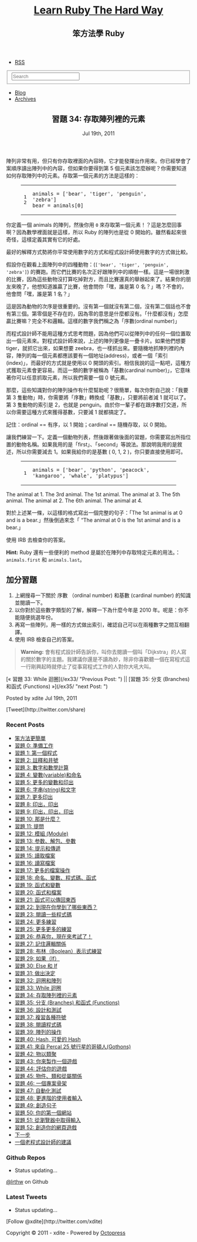 <header role="banner">

<hgroup>

# [Learn Ruby The Hard Way](/)

## 笨方法學 Ruby

</hgroup>

</header>

<nav role="navigation">

*   [RSS](/atom.xml "subscribe via RSS")

<form action="http://google.com/search" method="get">

<fieldset role="search"><input type="hidden" name="q" value="site:lrthw.github.com"> <input class="search" type="text" name="q" results="0" placeholder="Search"></fieldset>

</form>

*   [Blog](/)
*   [Archives](/blog/archives)

</nav>

<div id="main">

<div id="content">

<div>

<article class="hentry" role="article">

<header>

# 習題 34: 存取陣列裡的元素

<time datetime="2011-07-19T00:00:00+08:00" pubdate="" data-updated="true">Jul 19<span>th</span>, 2011</time>

</header>

<div class="entry-content">

陣列非常有用，但只有你存取裡面的內容時，它才能發揮出作用來。你已經學會了案順序讀出陣列中的內容，但如果你要得到第 5 個元素該怎麼辦呢？你需要知道如何存取陣列中的元素。存取第一個元素的方法是這樣的：

<figure class="code">

<figcaption><span></span></figcaption>

<div class="highlight">

<table>

<tbody>

<tr>

<td class="gutter">

<pre class="line-numbers"><span class="line-number">1</span>
<span class="line-number">2</span>
</pre>

</td>

<td class="code">

    animals = ['bear', 'tiger', 'penguin', 'zebra']
    bear = animals[0]

</td>

</tr>

</tbody>

</table>

</div>

</figure>

你定義一個 animals 的陣列，然後你用 `0` 來存取第一個元素！？這是怎麼回事啊？因為數學裡面就是這樣，所以 Ruby 的陣列也是從 0 開始的。雖然看起來很奇怪，這樣定義其實有它的好處。

最好的解釋方式勢將你平常使用數字的方式和程式設計師使用數字的方式做比較。

假設你在觀看上面陣列中的四種動物：(`['bear', 'tiger', 'penguin', 'zebra']`) 的賽跑。而它們比賽的名次正好跟陣列中的順樹一樣。這是一場很刺激的比賽，因為這些動物沒打算吃掉對方，而且比賽還真的舉辦起來了。結果你的朋友來晚了，他想知道誰贏了比賽，他會問你「嘿，誰是第 0 名？」嗎？不會的，他會問「嘿，誰是第 1 名？」

這是因為動物的次序是很重要的。沒有第一個就沒有第二個，沒有第二個話也不會有第三個。第零個是不存在的，因為零的意思是什麼都沒有。「什麼都沒有」怎麼贏比賽嘛？完全不和邏輯。這樣的數字我們稱之為「序數(ordinal number)」

而程式設計師不能用這種方式思考問題，因為他們可以從陣列中的任何一個位置取出一個元素來。對程式設計師來說，上述的陣列更像是一疊卡片。如果他們想要 tiger，就抓它出來，如果想要 zeebra，也一樣抓出來。要隨機地抓陣列裡的內容，陣列的每一個元素都應該要有一個地址(address)，或者一個「索引(index)」，而最好的方式就是使用以 0 開頭的索引。相信我說的這一點吧，這種方式獲取元素會更容易。而這一類的數字被稱為「基數(cardinal number)」，它意味著你可以任意抓取元素，所以我們需要一個 0 號元素。

那麼，這些知識對你的陣列操作有什麼幫助呢？很簡單，每次你對自己說：「我要第 3 隻動物」時，你需要將「序數」轉換成「基數」，只要將前者減 1 就可以了。第 3 隻動物的索引是 2，也就是 penguin。由於你一輩子都在跟序數打交道，所以你需要這種方式來獲得基數，只要減 1 就都搞定了。

記住：ordinal == 有序，以 1 開始；cardinal == 隨機存取，以 0 開始。

讓我們練習一下。定義一個動物列表，然後跟著做後面的習題，你需要寫出所指位置的動物名稱。如果我用的是「first」、「second」等說法。那說明我用的是敘述，所以你需要減去 1。如果我給你的是基數 ( 0, 1, 2 )，你只要直接使用即可。

<figure class="code">

<figcaption><span></span></figcaption>

<div class="highlight">

<table>

<tbody>

<tr>

<td class="gutter">

<pre class="line-numbers"><span class="line-number">1</span>
</pre>

</td>

<td class="code">

    animals = ['bear', 'python', 'peacock', 'kangaroo', 'whale', 'platypus']

</td>

</tr>

</tbody>

</table>

</div>

</figure>

The animal at 1. The 3rd animal. The 1st animal. The animal at 3. The 5th animal. The animal at 2. The 6th animal. The animal at 4.

對於上述某一條，以這樣的格式寫出一個完整的句子：「The 1st animal is at 0 and is a bear.」然後倒過來念「 “The animal at 0 is the 1st animal and is a bear.」

使用 IRB 去檢查你的答案。

**Hint:** Ruby 還有一些便利的 method 是屬於在陣列中存取特定元素的用法。：`animals.first` 和 `animals.last`。

## 加分習題

1.  上網搜尋一下關於 序數 （ordinal number) 和基數 (cardinal number) 的知識並閱讀一下。
2.  以你對於這些數字類型的了解，解釋一下為什麼今年是 2010 年。呢是：你不能隨便挑選年份。
3.  再寫一些陣列，用一樣的方式做出索引，確認自己可以在兩種數字之間互相翻譯。
4.  使用 IRB 檢查自己的答案。

> **Warning:** 會有程式設計師告訴你，叫你去閱讀一個叫「Dijkstra」的人寫的關於數字的主題。我建議你還是不讀為妙，除非你喜歡聽一個在寫程式這一行剛興起時就停止了從事寫程式工作的人對你大吼大叫。

</div>

<nav class="pagination">

<div>[« 習題 33: While 迴圈](/ex33/ "Previous Post:
") || [習題 35: 分支 (Branches) 和函式 (Functions) »](/ex35/ "next Post:
")</div>

</nav>

<footer>

<span class="byline author vcard">Posted by <span class="fn">xdite</span></span> <time datetime="2011-07-19T00:00:00+08:00" pubdate="" data-updated="true">Jul 19<span>th</span>, 2011</time>

<div class="sharing">[Tweet](http://twitter.com/share)</div>

</footer>

</article>

</div>

<aside class="sidebar">

<section>

# Recent Posts

*   [笨方法更簡單](/intro/)
*   [習題 0: 準備工作](/ex00/)
*   [習題 1: 第一個程式](/ex01/)
*   [習題 2: 註釋和井號](/ex02/)
*   [習題 3: 數字和數學計算](/ex03/)
*   [習題 4: 變數(variable)和命名](/ex04/)
*   [習題 5: 更多的變數和印出](/ex05/)
*   [習題 6: 字串(string)和文字](/ex06/)
*   [習題 7: 更多印出](/ex07/)
*   [習題 8: 印出，印出](/ex08/)
*   [習題 9: 印出，印出，印出](/ex09/)
*   [習題 10: 那是什麼？](/ex10/)
*   [習題 11: 提問](/ex11/)
*   [習題 12: 模組 (Module)](/ex12/)
*   [習題 13: 参数、解包、參數](/ex13/)
*   [習題 14: 提示和傳遞](/ex14/)
*   [習題 15: 讀取檔案](/ex15/)
*   [習題 16: 讀寫檔案](/ex16/)
*   [習題 17: 更多的檔案操作](/ex17/)
*   [習題 18: 命名、變數、程式碼、函式](/ex18/)
*   [習題 19: 函式和變數](/ex19/)
*   [習題 20: 函式和檔案](/ex20/)
*   [習題 21: 函式可以傳回東西](/ex21/)
*   [習題 22: 到現在你學到了哪些東西？](/ex22/)
*   [習題 23: 閱讀一些程式碼](/ex23/)
*   [習題 24: 更多練習](/ex24/)
*   [習題 25: 更多更多的練習](/ex25/)
*   [習題 26: 恭喜你，現在來考試了！](/ex26/)
*   [習題 27: 記住邏輯關係](/ex27/)
*   [習題 28: 布林（Boolean）表示式練習](/ex28/)
*   [習題 29: 如果（If）](/ex29/)
*   [習題 30: Else 和 If](/ex30/)
*   [習題 31: 做出決定](/ex31/)
*   [習題 32: 迴圈和陣列](/ex32/)
*   [習題 33: While 迴圈](/ex33/)
*   [習題 34: 存取陣列裡的元素](/ex34/)
*   [習題 35: 分支 (Branches) 和函式 (Functions)](/ex35/)
*   [習題 36: 設計和測試](/ex36/)
*   [習題 37: 複習各種符號](/ex37/)
*   [習題 38: 閱讀程式碼](/ex38/)
*   [習題 39: 陣列的操作](/ex39/)
*   [習題 40: Hash, 可愛的 Hash](/ex40/)
*   [習題 41: 來自 Percal 25 號行星的哥頓人(Gothons)](/ex41/)
*   [習題 42: 物以類聚](/ex42/)
*   [習題 43: 你來製作一個遊戲](/ex43/)
*   [習題 44: 評估你的遊戲](/ex44/)
*   [習題 45: 物件、類和從屬關係](/ex45/)
*   [習題 46: 一個專案骨架](/ex46/)
*   [習題 47: 自動化測試](/ex47/)
*   [習題 48: 更進階的使用者輸入](/ex48/)
*   [習題 49: 創造句子](/ex49/)
*   [習題 50: 你的第一個網站](/ex50/)
*   [習題 51: 從瀏覽器中取得輸入](/ex51/)
*   [習題 52: 創造你的網頁遊戲](/ex52/)
*   [下一步](/next/)
*   [一個老程式設計師的建議](/advice/)

</section>

<section>

# Github Repos

*   Status updating...

[@lrthw](https://github.com/lrthw) on Github <script type="text/javascript">$.domReady(function(){ if (!window.jXHR){ var jxhr = document.createElement('script'); jxhr.type = 'text/javascript'; jxhr.src = '/javascripts/libs/jXHR.js'; var s = document.getElementsByTagName('script')[0]; s.parentNode.insertBefore(jxhr, s); } github.showRepos({ user: 'lrthw', count: 0, skip_forks: true, target: '#gh_repos' }); });</script></section>

<section>

# Latest Tweets

*   Status updating...

<script type="text/javascript">$.domReady(function(){ getTwitterFeed("xdite", 4, false); });</script> [Follow @xdite](http://twitter.com/xdite)</section>

</aside>

</div>

</div>

<footer role="contentinfo">

Copyright © 2011 - xdite - <span class="credit">Powered by [Octopress](http://octopress.org)</span>

</footer>

<script type="text/javascript">var disqus_shortname = 'learnrubythehardway'; var disqus_script = 'count.js'; (function () { var dsq = document.createElement('script'); dsq.type = 'text/javascript'; dsq.async = true; dsq.src = 'http://' + disqus_shortname + '.disqus.com/' + disqus_script; (document.getElementsByTagName('head')[0] || document.getElementsByTagName('body')[0]).appendChild(dsq); }());</script> <script type="text/javascript">(function() { var script = document.createElement('script'); script.type = 'text/javascript'; script.async = true; script.src = 'https://apis.google.com/js/plusone.js'; var s = document.getElementsByTagName('script')[0]; s.parentNode.insertBefore(script, s); })();</script> <script type="text/javascript">(function(){ var twitterWidgets = document.createElement('script'); twitterWidgets.type = 'text/javascript'; twitterWidgets.async = true; twitterWidgets.src = 'http://platform.twitter.com/widgets.js'; document.getElementsByTagName('head')[0].appendChild(twitterWidgets); })();</script> <script type="text/javascript">var _gaq = _gaq || []; _gaq.push(['_setAccount', 'UA-537077-9']); _gaq.push(['_trackPageview']); (function() { var ga = document.createElement('script'); ga.type = 'text/javascript'; ga.async = true; ga.src = ('https:' == document.location.protocol ? 'https://ssl' : 'http://www') + '.google-analytics.com/ga.js'; var s = document.getElementsByTagName('script')[0]; s.parentNode.insertBefore(ga, s); })();</script>
